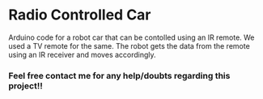 # Radio Controlled Car #

Arduino code for a robot car that can be contolled using an IR remote. We used a TV remote for the same. The robot gets the data from the remote using an IR receiver and moves accordingly.

### Feel free contact me for any help/doubts regarding this project!! ###
